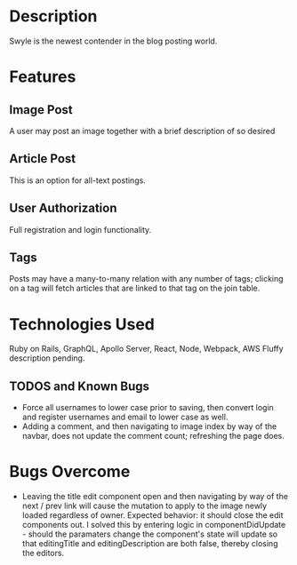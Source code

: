 # Description

Swyle is the newest contender in the blog posting world.  

# Features

## Image Post

A user may post an image together with a brief description of so desired

## Article Post

This is an option for all-text postings.  

## User Authorization

Full registration and login functionality.

## Tags

Posts may have a many-to-many relation with any number of tags; clicking on a tag will fetch articles that are linked to that tag on the join table.

# Technologies Used

Ruby on Rails, GraphQL, Apollo Server, React, Node, Webpack, AWS
Fluffy description pending.

## TODOS and Known Bugs

*  Force all usernames to lower case prior to saving, then convert login and register usernames and email to lower case as well.
*  Adding a comment, and then navigating to image index by way of the navbar, does not update the comment count; refreshing the page does. 


# Bugs Overcome
*  Leaving the title edit component open and then navigating by way of the next / prev link will cause the mutation to apply to the image newly loaded regardless of owner. Expected behavior: it should close the edit components out. I solved this by entering logic in componentDidUpdate - should the paramaters change the component's state will update so that editingTitle and editingDescription are both false, thereby closing the editors.